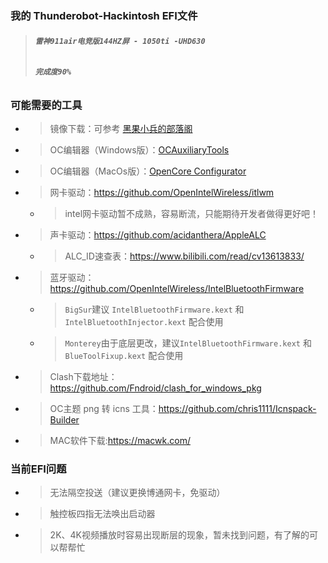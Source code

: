 ### **我的 Thunderobot-Hackintosh EFI文件**
> ###### **`雷神911air电竞版144HZ屏 - 1050ti -UHD630`** 
> ###### **`完成度90%`** 

### **可能需要的工具**
- > 镜像下载：可参考 [黑果小兵的部落阁](https://blog.daliansky.net/)
- > OC编辑器（Windows版）：[OCAuxiliaryTools](https://github.com/ic005k/OCAuxiliaryTools)
- > OC编辑器（MacOs版）：[OpenCore Configurator](https://macoshome.com/hackintosh/htools/2100.html#Down)
- > 网卡驱动：https://github.com/OpenIntelWireless/itlwm
  - > intel网卡驱动暂不成熟，容易断流，只能期待开发者做得更好吧！
- > 声卡驱动：https://github.com/acidanthera/AppleALC
  - > ALC_ID速查表：https://www.bilibili.com/read/cv13613833/
- > 蓝牙驱动：https://github.com/OpenIntelWireless/IntelBluetoothFirmware
  - > `BigSur`建议 `IntelBluetoothFirmware.kext` 和 `IntelBluetoothInjector.kext` 配合使用
  - > `Monterey`由于底层更改，建议`IntelBluetoothFirmware.kext` 和 `BlueToolFixup.kext` 配合使用
- > Clash下载地址：https://github.com/Fndroid/clash_for_windows_pkg
- > OC主题 png 转 icns 工具：https://github.com/chris1111/Icnspack-Builder
- > MAC软件下载:https://macwk.com/

### **当前EFI问题**
- > 无法隔空投送（建议更换博通网卡，免驱动）
- > 触控板四指无法唤出启动器
- > 2K、4K视频播放时容易出现断层的现象，暂未找到问题，有了解的可以帮帮忙
